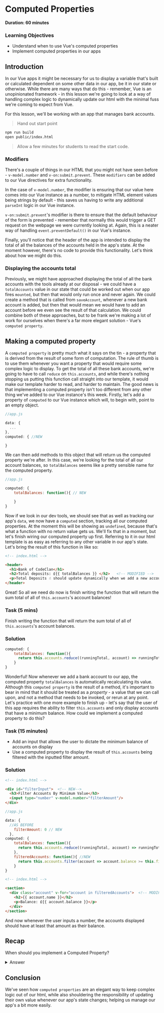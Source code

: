 # Computed Properties

**Duration: 60 minutes**

### Learning Objectives

- Understand when to use Vue's computed properties
- Implement computed properties in our apps

## Introduction

In our Vue apps it might be necessary for us to display a variable that's built or calculated dependent on some other data in our app, be it in our state or otherwise. While there are many ways that do this - remember, Vue is an unopinionated framework - in this lesson we're going to look at a way of handling complex logic to dynamically update our html with the minimal fuss we're coming to expect from Vue.

For this lesson, we'll be working with an app that manages bank accounts.

> Hand out start point

```bash
npm run build
open public/index.html
```

> Allow a few minutes for students to read the start code.

### Modifiers

There's a couple of things in our HTML that you might not have seen before - `v-model.number` and `v-on:submit.prevent`. These `modifiers` can be added to our Vue directives for extra functionality.

In the case of `v-model.number`, the modifier is ensuring that our value here comes into our Vue instance as a number, to mitigate HTML element values being strings by default - this saves us having to write any additional `parseInt` logic in our Vue instance.

`v-on:submit.prevent`'s modifier is there to ensure that the default behaviour of the form is prevented - remember that normally this would trigger a GET request on the webpage we were currently looking at. Again, this is a neater way of handling `event.preventDefault()` in our Vue's instance.

Finally, you'll notice that the header of the app is intended to display the total of all the balances of the accounts held in the app's state. At the moment however, there's no code to provide this functionality. Let's think about how we might do this.

### Displaying the accounts total

Previously, we might have approached displaying the total of all the bank accounts with the tools already at our disposal - we could have a `totalAccounts` value in our state that could be worked out when our app fires `mounted`, but then that would only run once and never again. We could create a method that is called from `saveAccount`, whenever a new bank account is added, but then that would mean we would have to add an account before we even see the result of that calculation. We could combine both of these approaches, but to be frank we're making a lot of work for ourselves when there's a far more elegant solution - Vue's `computed property`.

## Making a computed property

A `computed property` is pretty much what it says on the tin - a property that is derived from the result of some form of computation. The rule of thumb is to use them whenever you want a property that would require some complex logic to display. To get the total of all these bank accounts, we're going to have to call `reduce` on `this.accounts`, and while there's nothing stopping us putting this function call straight into our template, it would make our template harder to read, and harder to maintain. The good news is that implementing a computed property isn't too different from any other thing we've added to our Vue instance's this week. Firstly, let's add a property of `computed` to our Vue instance which will, to begin with, point to an empty object.

```js
//app.js

data: {
  ...
},
computed: { //NEW

}
```

We can then add methods to this object that will return us the computed property we're after. In this case, we're looking for the total of all our account balances, so `totalBalances` seems like a pretty sensible name for the computed property.

```js
//app.js

computed: {
    totalBalances: function(){ // NEW

    }
}
```

Now if we look in our dev tools, we should see that as well as tracking our app's `data`, we now have a `computed` section, tracking all our computed properties. At the moment this will be showing as `undefined`, because that's what a function with no return value gets us. We'll fix that in a moment, but let's finish wiring our computed property up first. Referring to it in our html template is as easy as referring to any other variable in our app's state. Let's bring the result of this function in like so:

```html
<!-- index.html -->

<header>
  <h1>Bank of CodeClan</h1>
  <h2>Total deposits: £{{ totalBalances }} </h2>   <!-- MODIFIED -->
  <p>Total Deposits ☝️ should update dynamically when we add a new account.</p>
</header>
```

Great! So all we need do now is finish writing the function that will return the sum total of all of `this.accounts`'s account balances!

### Task (5 mins)

Finish writing the function that will return the sum total of all of `this.accounts`'s account balances.

### Solution

```js
computed: {
    totalBalances: function(){
      return this.accounts.reduce((runningTotal, account) => runningTotal + account.balance, 0); // MODIFIED
    }
}
```

Wonderful! Now whenever we add a bank account to our app, the computed property `totalBalances` is automatically recalculating its value. Although this `computed property` is the result of a method, it's important to bear in mind that it should be treated as a *property* - a value that we can call upon, and not a method that needs to be invoked, or rerun at any point. Let's practice with one more example to finish up - let's say that the user of this app requires the ability to filter `this.accounts` and only display accounts that have a minimum balance. How could we implement a computed property to do this?

### Task (15 minutes)

- Add an input that allows the user to dictate the minimum balance of accounts on display
- Use a computed property to display the result of `this.accounts` being filtered with the inputted filter amount.

### Solution

```html
<!-- index.html -->

<div id="filterInput">  <!-- NEW-->
  <h3>Filter Accounts By Minimum Value</h3>
  <input type="number" v-model.number="filterAmount"/>
</div>

```

```js
//app.js

data: {
  //AS BEFORE
    filterAmount: 0 // NEW
  },
computed: {
    totalBalances: function(){
      return this.accounts.reduce((runningTotal, account) => runningTotal + account.balance, 0);
    },
    filteredAccounts: function(){ //NEW
      return this.accounts.filter(account => account.balance >= this.filterAmount);
    }
}

```

```html
<!-- index.html -->

<section>
  <div class="account" v-for="account in filteredAccounts">  <!-- MODIFIED -->
    <h2>{{ account.name }}</h2>
    <p>Balance: £{{ account.balance }}</p>
  </div>
</section>

```

And now whenever the user inputs a number, the accounts displayed should have at least that amount as their balance.

## Recap

When should you implement a Computed Property?

<details>
<summary>Answer</summary>
Whenever you want a property that would require some complex logic to display.
</details>

## Conclusion

We've seen how `computed properties` are an elegant way to keep complex logic out of our html, while also shouldering the responsibility of updating their own value whenever our app's state changes; helping us manage our app's a bit more easily.
